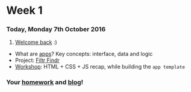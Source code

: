 # Week 1

### Today, Monday 7th October 2016

1. [Welcome back](#welcome) :)
* What are [apps](#what-is-an-app)? Key concepts: interface, data and logic 
* Project: [Filtr Findr](#your-brief)
* [Workshop](#workshop): HTML + CSS + JS recap, while building the `app template`

### Your [homework](#homework) and [blog](#blog)!